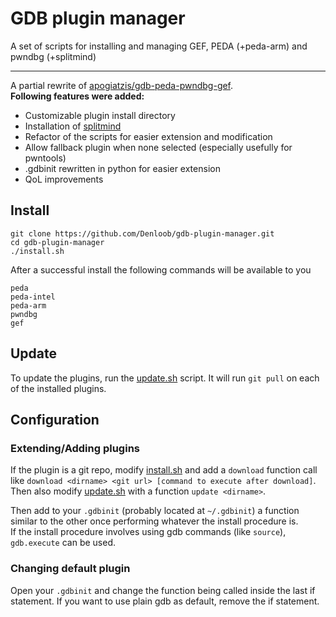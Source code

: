 # GDB plugin manager
A set of scripts for installing and managing GEF, PEDA (+peda-arm) and pwndbg (+splitmind)

---

A partial rewrite of [apogiatzis/gdb-peda-pwndbg-gef](https://github.com/apogiatzis/gdb-peda-pwndbg-gef). \
**Following features were added:**
- Customizable plugin install directory
- Installation of [splitmind](https://github.com/jerdna-regeiz/splitmind)
- Refactor of the scripts for easier extension and modification
- Allow fallback plugin when none selected (especially usefully for pwntools)
- .gdbinit rewritten in python for easier extension
- QoL improvements

## Install
```
git clone https://github.com/Denloob/gdb-plugin-manager.git
cd gdb-plugin-manager
./install.sh
```

After a successful install the following commands will be available to you

```
peda
peda-intel
peda-arm
pwndbg
gef
```

## Update

To update the plugins, run the [update.sh](./update.sh) script. It will run
`git pull` on each of the installed plugins.

## Configuration

### Extending/Adding plugins
If the plugin is a git repo, modify [install.sh](./install.sh) and add a `download`
function call like `download <dirname> <git url> [command to execute after download]`.
Then also modify [update.sh](./update.sh) with a function `update <dirname>`.

Then add to your `.gdbinit` (probably located at `~/.gdbinit`) a function similar
to the other once performing whatever the install procedure is. \
If the install procedure involves using gdb commands (like `source`), `gdb.execute`
can be used.

### Changing default plugin
Open your `.gdbinit` and change the function being called inside the last if statement.
If you want to use plain gdb as default, remove the if statement.
